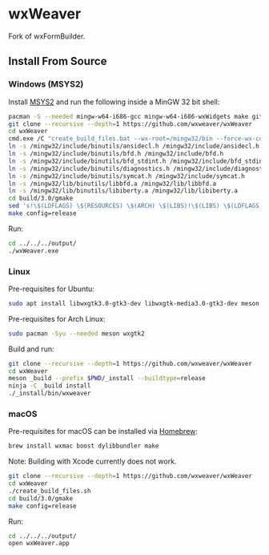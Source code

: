 # wxWeaver

Fork of wxFormBuilder.

## Install From Source

### Windows (MSYS2)

Install [MSYS2](http://msys2.github.io/) and run the following inside a MinGW 32 bit shell:

```sh
pacman -S --needed mingw-w64-i686-gcc mingw-w64-i686-wxWidgets make git
git clone --recursive --depth=1 https://github.com/wxweaver/wxWeaver
cd wxWeaver
cmd.exe /C "create_build_files.bat --wx-root=/mingw32/bin --force-wx-config --disable-mediactrl"
ln -s /mingw32/include/binutils/ansidecl.h /mingw32/include/ansidecl.h
ln -s /mingw32/include/binutils/bfd.h /mingw32/include/bfd.h
ln -s /mingw32/include/binutils/bfd_stdint.h /mingw32/include/bfd_stdint.h
ln -s /mingw32/include/binutils/diagnostics.h /mingw32/include/diagnostics.h
ln -s /mingw32/include/binutils/symcat.h /mingw32/include/symcat.h
ln -s /mingw32/lib/binutils/libbfd.a /mingw32/lib/libbfd.a
ln -s /mingw32/lib/binutils/libiberty.a /mingw32/lib/libiberty.a
cd build/3.0/gmake
sed 's!\$(LDFLAGS) \$(RESOURCES) \$(ARCH) \$(LIBS)!\$(LIBS) \$(LDFLAGS) \$(RESOURCES) \$(ARCH)!g' *.make -i
make config=release
```

Run:

```sh
cd ../../../output/
./wxWeaver.exe
```

### Linux

Pre-requisites for Ubuntu:

```sh
sudo apt install libwxgtk3.0-gtk3-dev libwxgtk-media3.0-gtk3-dev meson
```

Pre-requisites for Arch Linux:

```sh
sudo pacman -Syu --needed meson wxgtk2
```

Build and run:

```sh
git clone --recursive --depth=1 https://github.com/wxweaver/wxWeaver
cd wxWeaver
meson _build --prefix $PWD/_install --buildtype=release
ninja -C _build install
./_install/bin/wxweaver
```

### macOS

Pre-requisites for macOS can be installed via [Homebrew](https://brew.sh/):

```sh
brew install wxmac boost dylibbundler make
```

Note: Building with Xcode currently does not work.

```sh
git clone --recursive --depth=1 https://github.com/wxweaver/wxWeaver
cd wxWeaver
./create_build_files.sh
cd build/3.0/gmake
make config=release
```

Run:

```sh
cd ../../../output/
open wxWeaver.app
```
